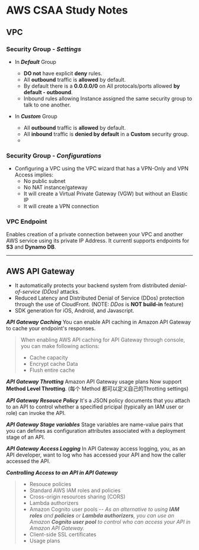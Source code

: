 # AWS CSAA Study Notes

## VPC

### Security Group - _Settings_
+ In _**Default**_ Group
  - **DO not**  have explicit **deny** rules.
  - All **outbound** traffic is **allowed** by default.
  - By default there is a **0.0.0.0/0** on All protocals/ports allowed **by default - outbound**.
  - Inbound rules allowing Instance assigned the same security group to talk to one another.

+ In _**Custom**_ Group
  + All **outbound** traffic is **allowed** by default.
  + All **inbound** traffic is **denied by default** in a **Custom** security group.
  + 

### Security Group - _Configurations_
+ Configuring a VPC using the VPC wizard that has a VPN-Only and VPN Access implies:
  + No public subnet
  + No NAT instance/gateway
  + It will create a Virtual Private Gateway (VGW) but without an Elastic IP
  + It will create a VPN connection


### **VPC Endpoint**
Enables creation of a private connection between your VPC and another AWS service using its private IP Address. It currentl supports endpoints for **S3** and **Dynamo DB**.


***
## AWS API Gateway
+ It automatically protects your backend system from distributed _denial-of-service (DDos)_ attacks.
+ Reduced Latency and Distributed Denial of Service (DDos) protection through the use of CloudFront. (NOTE: _DDos_ is **NOT build-in** feature)
+ SDK generation for iOS, Android, and Javascript.

_**API Gateway Caching**_
You can enable API caching in Amazon API Gateway to cache your endpoint's responses.
> When enabling AWS API caching for API Gateway through console, you can make following actions:
> + Cache capacity
> + Encrypt cache Data
> + Flush entire cache

_**API Gateway Throtting**_
Amazon API Gateway usage plans Now support **Method Level Throtting**. (每个 Method 都可以定义自己的Throtting settings)

_**API Gateway Resouce Policy**_
It's a JSON policy documents that you attach to an API to control whether a specified pricipal (typically an IAM user or role) can invoke the API.

_**API Gateway Stage variables**_
Stage variables are name-value pairs that you can defines as configuration attributes associated with a deployment stage of an API.

_**API Gateway Access Logging**_
In API Gateway access logging, you, as an API developer, want to log who has accessed your API and how the caller accessed the API.

_**Controlling Access to an API in API Gateway**_
> + Resouce policies
> + Standard AWS IAM roles and policies
> + Cross-origin resources sharing (CORS)
> + Lambda authorizers
> + Amazon Cognito user pools -- _As an alternative to using **IAM roles** and **policies** or **Lambda authorizers**, you can use an Amazon **Cognito user pool** to control who can access your API in Amazon API Gateway._
> + Client-side SSL certificates
> + Usage plans


